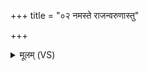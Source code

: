 +++
title = "०२ नमस्ते राजन्वरुणास्तु"

+++
<details><summary>मूलम् (VS)</summary>

नम॑स्ते राजन्वरुणास्तु म॒न्यवे॒ विश्वं॒ ह्यु॑ग्र निचि॒केषि॑ द्रु॒ग्धम्।  
स॒हस्र॑म॒न्यान्प्र सु॑वामि सा॒कं श॒तं जी॑वाति श॒रद॒स्तवा॒यम् ॥
</details>